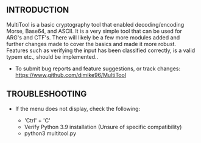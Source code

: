 INTRODUCTION
------------

MultiTool is a basic cryptography tool that enabled decoding/encoding Morse, Base64, and ASCII. It is a very simple tool that can be used for ARG's and CTF's.
There will likely be a few more modules added and further changes made to cover the basics and made it more robust. Features such as verifying the input has been classified correctly, is a valid typem etc., should be implemented..

 * To submit bug reports and feature suggestions, or track changes:
   https://www.github.com/dimike96/MultiTool

TROUBLESHOOTING
---------------

 * If the menu does not display, check the following:

   - 'Ctrl' + 'C'
   - Verify Python 3.9 installation (Unsure of specific compatibility)
   - python3 multitool.py
